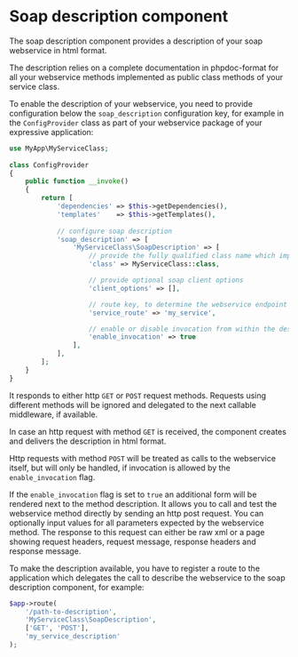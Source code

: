 # Soap description component
The soap description component provides a description of your soap webservice in html format.

The description relies on a complete documentation in phpdoc-format for all your webservice methods
implemented as public class methods of your service class.

To enable the description of your webservice, you need to provide configuration below the `soap_description`
configuration key, for example in the `ConfigProvider` class as part of your webservice package of your expressive
application:
```php
use MyApp\MyServiceClass;
 
class ConfigProvider
{
    public function __invoke()
    {
        return [
            'dependencies' => $this->getDependencies(),
            'templates'    => $this->getTemplates(),
    
            // configure soap description
            'soap_description' => [
                'MyServiceClass\SoapDescription' => [
                    // provide the fully qualified class name which implements the service methods
                    'class' => MyServiceClass::class,

                    // provide optional soap client options
                    'client_options' => [],

                    // route key, to determine the webservice endpoint
                    'service_route' => 'my_service',

                    // enable or disable invocation from within the description
                    'enable_invocation' => true
                ],
            ],
        ];
    }
}
```
It responds to either http `GET` or `POST` request methods. Requests using different methods will be ignored and
delegated to the next callable middleware, if available.

In case an http request with method `GET` is received, the component creates and delivers the description in html
format.

Http requests with method `POST` will be treated as calls to the webservice itself, but will only be handled,
if invocation is allowed by the `enable_invocation` flag.

If the `enable_invocation` flag is set to `true` an additional form will be rendered next to the method description. It
allows you to call and test the webservice method directly by sending an http post request. You can optionally input
values for all parameters expected by the webservice method. The response to this request can either be raw xml or a
page showing request headers, request message, response headers and response message.

To make the description available, you have to register a route to the application which delegates the call to describe
the webservice to the soap description component, for example:
```php
$app->route(
    '/path-to-description',
    'MyServiceClass\SoapDescription',
    ['GET', 'POST'],
    'my_service_description'
);
```
